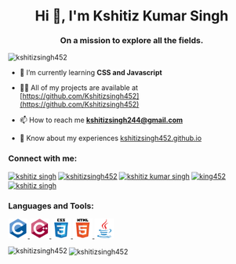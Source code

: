 <h1 align="center">Hi 👋, I'm Kshitiz Kumar Singh</h1>
<h3 align="center">On a mission to explore all the fields.</h3>

<p align="left"> <img src="https://komarev.com/ghpvc/?username=kshitizsingh452&label=Profile%20views&color=0e75b6&style=flat" alt="kshitizsingh452" /> </p>

- 🌱 I’m currently learning **CSS and Javascript**

- 👨‍💻 All of my projects are available at [https://github.com/Kshitizsingh452](https://github.com/Kshitizsingh452)

- 📫 How to reach me **kshitizsingh244@gmail.com**

- 📄 Know about my experiences [kshitizsingh452.github.io](kshitizsingh452.github.io)

<h3 align="left">Connect with me:</h3>
<p align="left">
<a href="https://linkedin.com/in/kshitiz singh" target="blank"><img align="center" src="https://raw.githubusercontent.com/rahuldkjain/github-profile-readme-generator/master/src/images/icons/Social/linked-in-alt.svg" alt="kshitiz singh" height="30" width="40" /></a>
<a href="https://instagram.com/kshitizsingh452" target="blank"><img align="center" src="https://raw.githubusercontent.com/rahuldkjain/github-profile-readme-generator/master/src/images/icons/Social/instagram.svg" alt="kshitizsingh452" height="30" width="40" /></a>
<a href="https://www.hackerrank.com/kshitiz kumar singh" target="blank"><img align="center" src="https://raw.githubusercontent.com/rahuldkjain/github-profile-readme-generator/master/src/images/icons/Social/hackerrank.svg" alt="kshitiz kumar singh" height="30" width="40" /></a>
<a href="https://codeforces.com/profile/king452" target="blank"><img align="center" src="https://cdn.jsdelivr.net/npm/simple-icons@3.0.1/icons/codeforces.svg" alt="king452" height="30" width="40" /></a>
<a href="https://www.hackerearth.com/kshitiz singh" target="blank"><img align="center" src="https://raw.githubusercontent.com/rahuldkjain/github-profile-readme-generator/master/src/images/icons/Social/hackerearth.svg" alt="kshitiz singh" height="30" width="40" /></a>
</p>

<h3 align="left">Languages and Tools:</h3>
<p align="left"> <a href="https://www.cprogramming.com/" target="_blank"> <img src="https://raw.githubusercontent.com/devicons/devicon/master/icons/c/c-original.svg" alt="c" width="40" height="40"/> </a> <a href="https://www.w3schools.com/cpp/" target="_blank"> <img src="https://raw.githubusercontent.com/devicons/devicon/master/icons/cplusplus/cplusplus-original.svg" alt="cplusplus" width="40" height="40"/> </a> <a href="https://www.w3schools.com/css/" target="_blank"> <img src="https://raw.githubusercontent.com/devicons/devicon/master/icons/css3/css3-original-wordmark.svg" alt="css3" width="40" height="40"/> </a> <a href="https://www.w3.org/html/" target="_blank"> <img src="https://raw.githubusercontent.com/devicons/devicon/master/icons/html5/html5-original-wordmark.svg" alt="html5" width="40" height="40"/> </a> <a href="https://www.java.com" target="_blank"> <img src="https://raw.githubusercontent.com/devicons/devicon/master/icons/java/java-original.svg" alt="java" width="40" height="40"/> </a> </p>

<p><img align="left" src="https://github-readme-stats.vercel.app/api/top-langs?username=kshitizsingh452&show_icons=true&locale=en&layout=compact" alt="kshitizsingh452" /></p>

<p>&nbsp;<img align="center" src="https://github-readme-stats.vercel.app/api?username=kshitizsingh452&show_icons=true&locale=en" alt="kshitizsingh452" /></p>

